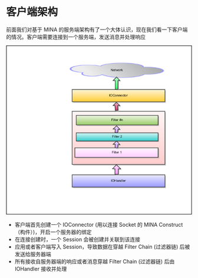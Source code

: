 客户端架构
====

前面我们对基于 MINA 的服务端架构有了一个大体认识，现在我们看一下客户端的情况。客户端需要连接到一个服务端，发送消息并处理响应

![](../images/clientdiagram.png)

* 客户端首先创建一个 IOConnector (用以连接 Socket 的 MINA Construct （构件）)，开启一个服务器的绑定
* 在连接创建时，一个 Session 会被创建并关联到该连接
* 应用或者客户端写入 Session，导致数据在穿越 Filter Chain (过滤器链) 后被发送给服务器端
* 所有接收自服务器端的响应或者消息穿越 Filter Chain (过滤器链) 后由 IOHandler 接收并处理